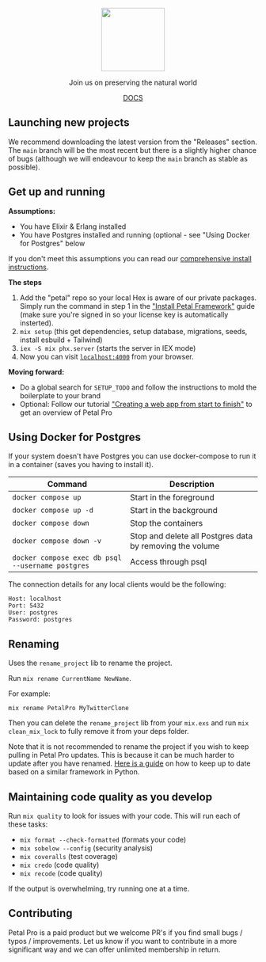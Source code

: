 <p align="center">
  <img src="priv/static/images/logo_for_email.png" height="128">

  <p align="center">
    Join us on preserving the natural world
  </p>
</p>

<p align="center">
  <a href="https://docs.petal.build">DOCS</a>
</p>

## Launching new projects

We recommend downloading the latest version from the "Releases" section. The `main` branch will be the most recent but there is a slightly higher chance of bugs (although we will endeavour to keep the `main` branch as stable as possible).

## Get up and running

**Assumptions:**

- You have Elixir & Erlang installed
- You have Postgres installed and running (optional - see "Using Docker for Postgres" below

If you don't meet this assumptions you can read our [comprehensive install instructions](https://docs.petal.build/petal-pro-documentation/fundamentals/installation).

**The steps**

1. Add the "petal" repo so your local Hex is aware of our private packages. Simply run the command in step 1 in the ["Install Petal Framework"](https://petal.build/components/install-petal-framework) guide (make sure you're signed in so your license key is automatically insterted).
1. `mix setup` (this get dependencies, setup database, migrations, seeds, install esbuild + Tailwind)
1. `iex -S mix phx.server` (starts the server in IEX mode)
1. Now you can visit [`localhost:4000`](http://localhost:4000) from your browser.

**Moving forward:**

- Do a global search for `SETUP_TODO` and follow the instructions to mold the boilerplate to your brand
- Optional: Follow our tutorial ["Creating a web app from start to finish"](https://docs.petal.build/petal-pro-documentation/guides/creating-a-web-app-from-start-to-finish) to get an overview of Petal Pro

## Using Docker for Postgres

If your system doesn't have Postgres you can use docker-compose to run it in a container (saves you having to install it).

| Command                                           | Description                                              |
| ------------------------------------------------- | -------------------------------------------------------- |
| `docker compose up`                               | Start in the foreground                                  |
| `docker compose up -d`                            | Start in the background                                  |
| `docker compose down`                             | Stop the containers                                      |
| `docker compose down -v`                          | Stop and delete all Postgres data by removing the volume |
| `docker compose exec db psql --username postgres` | Access through psql                                      |

The connection details for any local clients would be the following:

```
Host: localhost
Port: 5432
User: postgres
Password: postgres
```

## Renaming

Uses the `rename_project` lib to rename the project.

Run `mix rename CurrentName NewName`.

For example:

```
mix rename PetalPro MyTwitterClone
```

Then you can delete the `rename_project` lib from your `mix.exs` and run `mix clean_mix_lock` to fully remove it from your deps folder.

Note that it is not recommended to rename the project if you wish to keep pulling in Petal Pro updates. This is because it can be much harder to update after you have renamed. [Here is a guide](https://docs.saaspegasus.com/upgrading.html#using-branches-recommended) on how to keep up to date based on a similar framework in Python.

## Maintaining code quality as you develop

Run `mix quality` to look for issues with your code. This will run each of these tasks:

- `mix format --check-formatted` (formats your code)
- `mix sobelow --config` (security analysis)
- `mix coveralls` (test coverage)
- `mix credo` (code quality)
- `mix recode` (code quality)

If the output is overwhelming, try running one at a time.

## Contributing

Petal Pro is a paid product but we welcome PR's if you find small bugs / typos / improvements. Let us know if you want to contribute in a more significant way and we can offer unlimited membership in return.
